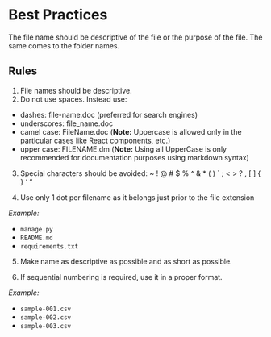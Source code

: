 # Best Practices

The file name should be descriptive of the file or the purpose of the file. The same comes to the folder names.

## Rules

1. File names should be descriptive.
2. Do not use spaces. Instead use:

  - dashes: file-name.doc (preferred for search engines)
  - underscores: file_name.doc
  - camel case: FileName.doc (**Note:** Uppercase is allowed only in the particular cases like React components, etc.)
  - upper case: FILENAME.dm (**Note:** Using all UpperCase is only recommended for documentation purposes using markdown syntax)

3. Special characters should be avoided: ~ ! @ # $ % ^ & * ( ) ` ; < > ? , [ ] { } ‘ “

4. Use only 1 dot per filename as it belongs just prior to the file extension

*Example:*
- `manage.py`
- `README.md`
- `requirements.txt`


5. Make name as descriptive as possible and as short as possible.

6. If sequential numbering is required, use it in a proper format.

*Example:*
- `sample-001.csv`
- `sample-002.csv`
- `sample-003.csv`


